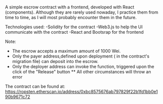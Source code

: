 A simple  escrow contract with a frontend, developed with React (components). Although they are rarely used nowaday, I  practice them from time to time, as I will most probably encounter them in the future.


Technologies used:
-Solidity for the contract
-Web3.js to help the UI communicate with the contract
-React and Bootsrap for the frontend



Note:
- The escrow accepts a maximum amount of 1000 Wei.
- Only the payer address,defined upon deployment ( in the contract's migration file) can deposit into the escrow.
- Only the deployer address can invoke the function, triggered upon the click of the "Release" button
 ** All other circumstances will throw an error


The contract can be found at: https://ropsten.etherscan.io/address/0xbc8575676ab797829f22b1fd1bb0e190b9671c72
